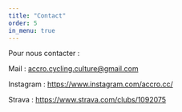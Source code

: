 ```yaml
---
title: "Contact"
order: 5
in_menu: true
---
```

Pour nous contacter : 

Mail : [accro.cycling.culture@gmail.com](mailto:accro.cycling.culture@gmail.com)

Instagram : https://www.instagram.com/accro.cc/ 

Strava : https://www.strava.com/clubs/1092075 